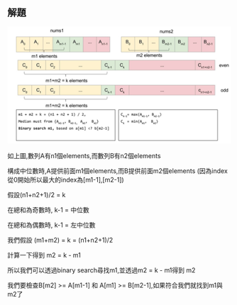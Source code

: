 ## 解題
![image](https://github.com/michael54856/Leetcode/blob/main/4_Median%20of%20Two%20Sorted%20Arrays/strategy.jpg)

如上圖,數列A有n1個elements,而數列B有n2個elements

構成中位數時,A提供前面m1個elements,而B提供前面m2個elements (因為index從0開始所以最大的index為[m1-1],[m2-1])

假設(n1+n2+1)/2 = k

在總和為奇數時, k-1 = 中位數

在總和為偶數時, k-1 = 左中位數

我們假設 (m1+m2) = k = (n1+n2+1)/2

計算一下得到 m2 = k - m1

所以我們可以透過binary search尋找m1,並透過m2 = k - m1得到 m2

我們要檢查B[m2] >= A[m1-1] 和 A[m1] >= B[m2-1],如果符合我們就找到m1與m2了



